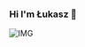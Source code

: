 ### Hi I'm Łukasz 👋
![IMG](https://img.shields.io/badge/HTML5-E34F26?style=for-the-badge&logo=html5&logoColor=white)


